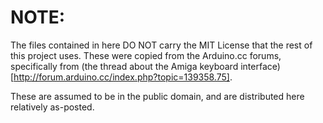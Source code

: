 
# NOTE:

The files contained in here DO NOT carry the MIT License that the
rest of this project uses. These were copied from the Arduino.cc
forums, specifically from (the thread about the Amiga keyboard
interface)[http://forum.arduino.cc/index.php?topic=139358.75].

These are assumed to be in the public domain, and are distributed
here relatively as-posted.
